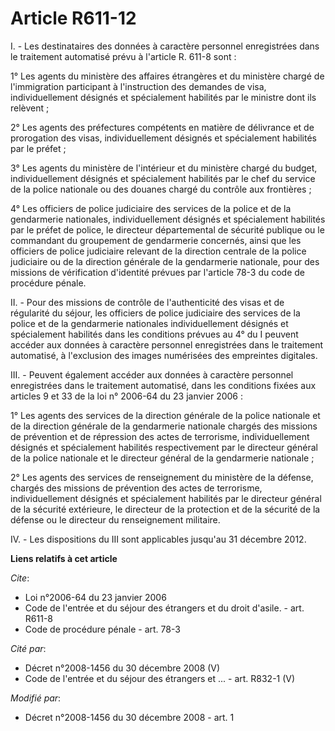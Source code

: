 # Article R611-12

I. - Les destinataires des données à caractère personnel enregistrées dans le traitement automatisé prévu à l'article R.
611-8 sont :

1° Les agents du ministère des affaires étrangères et du ministère chargé de l'immigration participant à l'instruction des
demandes de visa, individuellement désignés et spécialement habilités par le ministre dont ils relèvent ;

2° Les agents des préfectures compétents en matière de délivrance et de prorogation des visas, individuellement désignés et
spécialement habilités par le préfet ;

3° Les agents du ministère de l'intérieur et du ministère chargé du budget, individuellement désignés et spécialement
habilités par le chef du service de la police nationale ou des douanes chargé du contrôle aux frontières ;

4° Les officiers de police judiciaire des services de la police et de la gendarmerie nationales, individuellement désignés et
spécialement habilités par le préfet de police, le directeur départemental de sécurité publique ou le commandant du
groupement de gendarmerie concernés, ainsi que les officiers de police judiciaire relevant de la direction centrale de la
police judiciaire ou de la direction générale de la gendarmerie nationale, pour des missions de vérification d'identité
prévues par l'article 78-3 du code de procédure pénale.

II. - Pour des missions de contrôle de l'authenticité des visas et de régularité du séjour, les officiers de police
judiciaire des services de la police et de la gendarmerie nationales individuellement désignés et spécialement habilités dans
les conditions prévues au 4° du I peuvent accéder aux données à caractère personnel enregistrées dans le traitement
automatisé, à l'exclusion des images numérisées des empreintes digitales.

III. - Peuvent également accéder aux données à caractère personnel enregistrées dans le traitement automatisé, dans les
conditions fixées aux articles 9 et 33 de la loi n° 2006-64 du 23 janvier 2006 :

1° Les agents des services de la direction générale de la police nationale et de la direction générale de la gendarmerie
nationale chargés des missions de prévention et de répression des actes de terrorisme, individuellement désignés et
spécialement habilités respectivement par le directeur général de la police nationale et le directeur général de la
gendarmerie nationale ;

2° Les agents des services de renseignement du ministère de la défense, chargés des missions de prévention des actes de
terrorisme, individuellement désignés et spécialement habilités par le directeur général de la sécurité extérieure, le
directeur de la protection et de la sécurité de la défense ou le directeur du renseignement militaire.

IV. - Les dispositions du III sont applicables jusqu'au 31 décembre 2012.

**Liens relatifs à cet article**

_Cite_:

  - Loi n°2006-64 du 23 janvier 2006
  - Code de l'entrée et du séjour des étrangers et du droit d'asile. - art. R611-8
  - Code de procédure pénale - art. 78-3

_Cité par_:

  - Décret n°2008-1456 du 30 décembre 2008 (V)
  - Code de l'entrée et du séjour des étrangers et ... - art. R832-1 (V)

_Modifié par_:

  - Décret n°2008-1456 du 30 décembre 2008 - art. 1
